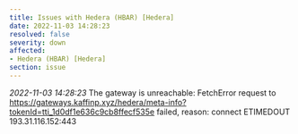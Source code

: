 ```yaml
---
title: Issues with Hedera (HBAR) [Hedera]
date: 2022-11-03 14:28:23
resolved: false
severity: down
affected:
- Hedera (HBAR) [Hedera]
section: issue
---
```


*2022-11-03 14:28:23* The gateway is unreachable: FetchError request to https://gateways.kaffinp.xyz/hedera/meta-info?tokenId=tti_1d0df1e636c9cb8ffecf535e failed, reason: connect ETIMEDOUT 193.31.116.152:443